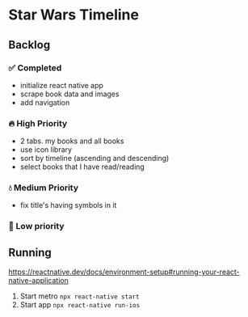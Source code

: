 # Star Wars Timeline

## Backlog

### ✅ Completed

- initialize react native app
- scrape book data and images
- add navigation

### 🔥 High Priority

- 2 tabs. my books and all books
- use icon library
- sort by timeline (ascending and descending)
- select books that I have read/reading

### 💧 Medium Priority

- fix title's having symbols in it

### 🧊 Low priority

## Running

https://reactnative.dev/docs/environment-setup#running-your-react-native-application

1. Start metro `npx react-native start`
2. Start app `npx react-native run-ios`

